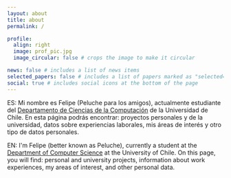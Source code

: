 ```yaml
---
layout: about
title: about
permalink: /

profile:
  align: right
  image: prof_pic.jpg
  image_circular: false # crops the image to make it circular

news: false # includes a list of news items
selected_papers: false # includes a list of papers marked as "selected={true}"
social: true # includes social icons at the bottom of the page
---
```

ES: Mi nombre es Felipe (Peluche para los amigos), actualmente estudiante del [Departamento de Ciencias de la Computación](https://dcc.uchile.cl/) de la Universidad de Chile. En esta página podrás encontrar: proyectos personales y de la universidad, datos sobre experiencias laborales, mis áreas de interés y otro tipo de datos personales.

EN: I'm Felipe (better known as Peluche), currently a student at the [Department of Computer Science](https://dcc.uchile.cl/) at the University of Chile. On this page, you will find: personal and university projects, information about work experiences, my areas of interest, and other personal data.